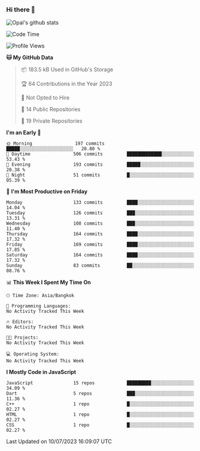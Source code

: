 ### Hi there 👋

![Opal's github stats](https://github-readme-stats.vercel.app/api?username=coolkidneversleep&count_private=true&show_icons=true&theme=radical)


<!--START_SECTION:waka-->
![Code Time](http://img.shields.io/badge/Code%20Time-64%20hrs%2038%20mins-blue)

![Profile Views](http://img.shields.io/badge/Profile%20Views-0-blue)

**🐱 My GitHub Data** 

> 📦 183.5 kB Used in GitHub's Storage 
 > 
> 🏆 64 Contributions in the Year 2023
 > 
> 🚫 Not Opted to Hire
 > 
> 📜 14 Public Repositories 
 > 
> 🔑 19 Private Repositories 
 > 
**I'm an Early 🐤** 

```text
🌞 Morning                197 commits         █████░░░░░░░░░░░░░░░░░░░░   20.80 % 
🌆 Daytime                506 commits         █████████████░░░░░░░░░░░░   53.43 % 
🌃 Evening                193 commits         █████░░░░░░░░░░░░░░░░░░░░   20.38 % 
🌙 Night                  51 commits          █░░░░░░░░░░░░░░░░░░░░░░░░   05.39 % 
```
📅 **I'm Most Productive on Friday** 

```text
Monday                   133 commits         ████░░░░░░░░░░░░░░░░░░░░░   14.04 % 
Tuesday                  126 commits         ███░░░░░░░░░░░░░░░░░░░░░░   13.31 % 
Wednesday                108 commits         ███░░░░░░░░░░░░░░░░░░░░░░   11.40 % 
Thursday                 164 commits         ████░░░░░░░░░░░░░░░░░░░░░   17.32 % 
Friday                   169 commits         ████░░░░░░░░░░░░░░░░░░░░░   17.85 % 
Saturday                 164 commits         ████░░░░░░░░░░░░░░░░░░░░░   17.32 % 
Sunday                   83 commits          ██░░░░░░░░░░░░░░░░░░░░░░░   08.76 % 
```


📊 **This Week I Spent My Time On** 

```text
🕑︎ Time Zone: Asia/Bangkok

💬 Programming Languages: 
No Activity Tracked This Week

🔥 Editors: 
No Activity Tracked This Week

🐱‍💻 Projects: 
No Activity Tracked This Week

💻 Operating System: 
No Activity Tracked This Week
```

**I Mostly Code in JavaScript** 

```text
JavaScript               15 repos            █████████░░░░░░░░░░░░░░░░   34.09 % 
Dart                     5 repos             ███░░░░░░░░░░░░░░░░░░░░░░   11.36 % 
C++                      1 repo              █░░░░░░░░░░░░░░░░░░░░░░░░   02.27 % 
HTML                     1 repo              █░░░░░░░░░░░░░░░░░░░░░░░░   02.27 % 
CSS                      1 repo              █░░░░░░░░░░░░░░░░░░░░░░░░   02.27 % 
```




 Last Updated on 10/07/2023 16:09:07 UTC
<!--END_SECTION:waka-->
